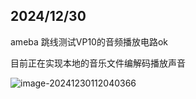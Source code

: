 ## 2024/12/30

ameba 跳线测试VP10的音频播放电路ok

目前正在实现本地的音乐文件编解码播放声音



![image-20241230112040366](https://newbie-typora.oss-cn-shenzhen.aliyuncs.com/zhongke/image-20241230112040366.png)